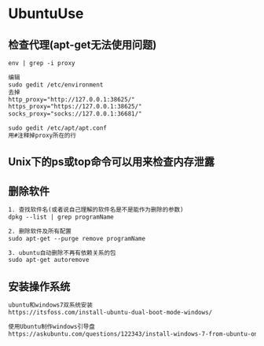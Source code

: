 UbuntuUse
=========

## 检查代理(apt-get无法使用问题)

```txt
env | grep -i proxy

编辑
sudo gedit /etc/environment
去掉
http_proxy="http://127.0.0.1:38625/"
https_proxy="https://127.0.0.1:38625/"
socks_proxy="socks://127.0.0.1:36681/"

sudo gedit /etc/apt/apt.conf
用#注释掉proxy所在的行
```

## Unix下的ps或top命令可以用来检查内存泄露

## 删除软件

```txt
1. 查找软件名(或者说自己理解的软件名是不是能作为删除的参数)
dpkg --list | grep programName

2. 删除软件及所有配置
sudo apt-get --purge remove programName

3. ubuntu自动删除不再有依赖关系的包
sudo apt-get autoremove
```

## 安装操作系统

```txt
ubuntu和windows7双系统安装
https://itsfoss.com/install-ubuntu-dual-boot-mode-windows/

使用Ubuntu制作windows引导盘
https://askubuntu.com/questions/122343/install-windows-7-from-ubuntu-on-usb-drive
```
